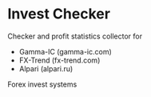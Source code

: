 Invest Checker
==============

Checker and profit statistics collector for

- Gamma-IC (gamma-ic.com)
- FX-Trend (fx-trend.com)
- Alpari (alpari.ru)

Forex invest systems
